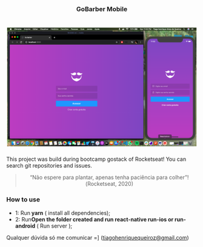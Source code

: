 <h3 align="center">
  GoBarber Mobile
</h3>

<h1 align="center">
  <img alt="React Project" title="React Project" src="./src/assets/readme.png" width="500px" />
</h1>


<p>This project was build during bootcamp gostack of Rocketseat! You can search git repositories and issues. </p>

<blockquote align="center">“Não espere para plantar, apenas tenha paciência para colher”!(Rocketseat, 2020)</blockquote>

### **How to use**

- 1: Run<strong> yarn</strong> ( install all dependencies);
- 2: Run<strong>Open the folder created and run react-native run-ios or run-android</strong> ( Run server );


Qualquer dúvida só me comunicar =] (tiagohenriquequeiroz@gmail.com)
